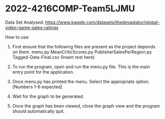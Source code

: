 # 2022-4216COMP-Team5LJMU

Data Set Analysed:  https://www.kaggle.com/datasets/thedevastator/global-video-game-sales-ratings

How to use:

1. First ensure that the following files are present as the project depends on them.
    menu.py
    MeanCriticScores.py
    PublisherSalesPerRegion.py
    Tagged-Data-Final.csv
    (Insert rest here)

2. To run the program, open and run the menu.py file. This is the main entry point for the application.

3. Once menu.py has printed the menu. Select the appropriate option. [Numbers 1-6 expected]

4. Wait for the graph to be generated.

5. Once the graph has been viewed, close the graph view and the program should automatically quit.